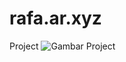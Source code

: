<h1>rafa.ar.xyz</h1>


Project
![Gambar Project](https://user-images.githubusercontent.com/76186254/113567623-26038800-9639-11eb-83e6-b91381b7d553.jpg)

